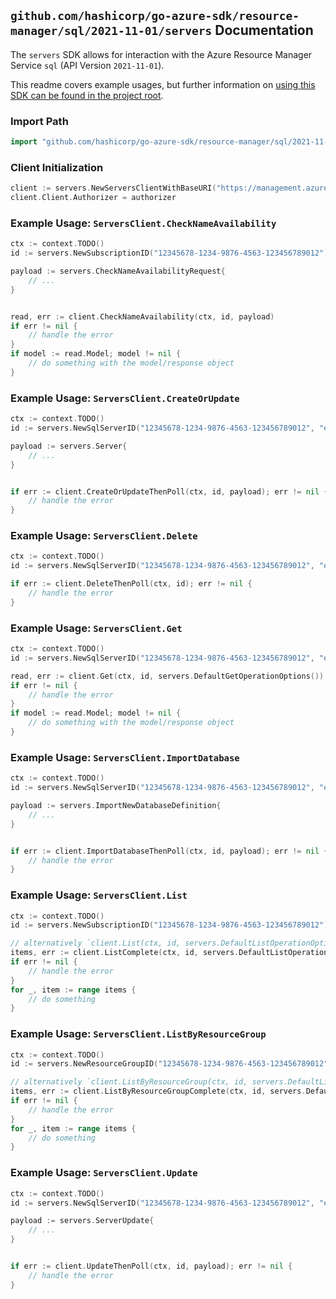 
## `github.com/hashicorp/go-azure-sdk/resource-manager/sql/2021-11-01/servers` Documentation

The `servers` SDK allows for interaction with the Azure Resource Manager Service `sql` (API Version `2021-11-01`).

This readme covers example usages, but further information on [using this SDK can be found in the project root](https://github.com/hashicorp/go-azure-sdk/tree/main/docs).

### Import Path

```go
import "github.com/hashicorp/go-azure-sdk/resource-manager/sql/2021-11-01/servers"
```


### Client Initialization

```go
client := servers.NewServersClientWithBaseURI("https://management.azure.com")
client.Client.Authorizer = authorizer
```


### Example Usage: `ServersClient.CheckNameAvailability`

```go
ctx := context.TODO()
id := servers.NewSubscriptionID("12345678-1234-9876-4563-123456789012")

payload := servers.CheckNameAvailabilityRequest{
	// ...
}


read, err := client.CheckNameAvailability(ctx, id, payload)
if err != nil {
	// handle the error
}
if model := read.Model; model != nil {
	// do something with the model/response object
}
```


### Example Usage: `ServersClient.CreateOrUpdate`

```go
ctx := context.TODO()
id := servers.NewSqlServerID("12345678-1234-9876-4563-123456789012", "example-resource-group", "serverValue")

payload := servers.Server{
	// ...
}


if err := client.CreateOrUpdateThenPoll(ctx, id, payload); err != nil {
	// handle the error
}
```


### Example Usage: `ServersClient.Delete`

```go
ctx := context.TODO()
id := servers.NewSqlServerID("12345678-1234-9876-4563-123456789012", "example-resource-group", "serverValue")

if err := client.DeleteThenPoll(ctx, id); err != nil {
	// handle the error
}
```


### Example Usage: `ServersClient.Get`

```go
ctx := context.TODO()
id := servers.NewSqlServerID("12345678-1234-9876-4563-123456789012", "example-resource-group", "serverValue")

read, err := client.Get(ctx, id, servers.DefaultGetOperationOptions())
if err != nil {
	// handle the error
}
if model := read.Model; model != nil {
	// do something with the model/response object
}
```


### Example Usage: `ServersClient.ImportDatabase`

```go
ctx := context.TODO()
id := servers.NewSqlServerID("12345678-1234-9876-4563-123456789012", "example-resource-group", "serverValue")

payload := servers.ImportNewDatabaseDefinition{
	// ...
}


if err := client.ImportDatabaseThenPoll(ctx, id, payload); err != nil {
	// handle the error
}
```


### Example Usage: `ServersClient.List`

```go
ctx := context.TODO()
id := servers.NewSubscriptionID("12345678-1234-9876-4563-123456789012")

// alternatively `client.List(ctx, id, servers.DefaultListOperationOptions())` can be used to do batched pagination
items, err := client.ListComplete(ctx, id, servers.DefaultListOperationOptions())
if err != nil {
	// handle the error
}
for _, item := range items {
	// do something
}
```


### Example Usage: `ServersClient.ListByResourceGroup`

```go
ctx := context.TODO()
id := servers.NewResourceGroupID("12345678-1234-9876-4563-123456789012", "example-resource-group")

// alternatively `client.ListByResourceGroup(ctx, id, servers.DefaultListByResourceGroupOperationOptions())` can be used to do batched pagination
items, err := client.ListByResourceGroupComplete(ctx, id, servers.DefaultListByResourceGroupOperationOptions())
if err != nil {
	// handle the error
}
for _, item := range items {
	// do something
}
```


### Example Usage: `ServersClient.Update`

```go
ctx := context.TODO()
id := servers.NewSqlServerID("12345678-1234-9876-4563-123456789012", "example-resource-group", "serverValue")

payload := servers.ServerUpdate{
	// ...
}


if err := client.UpdateThenPoll(ctx, id, payload); err != nil {
	// handle the error
}
```
